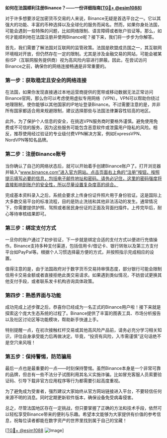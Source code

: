 **如何在法国顺利注册Binance？——一份详细指南[[TG💪+ @esim1088](https://t.me/s/esim1088)]**

对于许多想要涉足加密货币交易的人来说，Binance无疑是首选平台之一。它以其强大的功能、丰富的币种选择以及全球化的服务而闻名。然而，如果你身处法国，可能会遇到一些特殊的问题，比如网络限制、语言障碍或者账户验证等。那么，如何才能顺利地在法国注册并使用Binance呢？接下来，我们将一步步为你解答。

首先，我们需要了解法国对互联网的监管政策。法国是欧盟成员国之一，其互联网环境相对开放，但仍然存在一定的限制。尤其是涉及金融交易的网站，可能会被某些ISP（互联网服务提供商）视为高风险内容进行屏蔽。因此，在尝试访问Binance之前，确保你的网络连接畅通是非常重要的。

### **第一步：获取稳定且安全的网络连接**

在法国，如果你发现直接通过本地运营商提供的宽带或移动数据无法正常访问Binance官网，那么你可以考虑使用虚拟专用网络（VPN）。VPN可以帮助你绕过地理限制，使你能够以其他国家的IP地址登录Binance。不过需要注意的是，并非所有国家都适合用来规避限制，建议选择那些与法国法律兼容性较高的地区。

此外，为了保护个人信息的安全，在挑选VPN服务商时要格外谨慎。避免使用免费或不可信的服务，因为这些服务可能包含恶意软件或泄露用户隐私的风险。相反，推荐使用经过验证的专业级付费VPN解决方案，例如ExpressVPN、NordVPN等知名品牌。

### **第二步：注册Binance账号**

当你确认了自己的网络状态后，就可以开始着手创建Binance账户了。打开浏览器并输入“www.binance.com”进入官方网站。点击页面右上角的“注册”按钮，按照提示填写必要的信息，包括电子邮件地址和密码。请务必记住，这里的密码强度将直接影响到账户的安全性，所以尽量设置复杂度高的组合。

完成基本资料录入之后，系统会要求上传身份证件照片用于身份验证。这是国际上大多数交易平台的标准流程，目的是防止洗钱和其他非法活动的发生。通常情况下，你需要提供护照、驾照或者居民身份证的正面及背面扫描件。上传完毕后，耐心等待审核结果即可。

### **第三步：绑定支付方式**

一旦你的账户通过了初步验证，下一步就是绑定合适的支付方式以便进行充值操作。Binance支持多种支付渠道，包括信用卡/借记卡、银行转账以及第三方支付平台如PayPal等。根据个人习惯选择最方便的方式，并按照指示完成相应的设置。

值得注意的是，由于法国政府对于数字货币交易持审慎态度，部分银行可能会限制信用卡交易金额或者直接拒绝此类交易请求。如果遇到类似情况，不妨尝试更换其他支付手段，或者联系发卡机构咨询具体政策。

### **第四步：熟悉界面与功能**

成功完成上述步骤之后，恭喜你已经成为一名正式的Binance用户啦！接下来就是探索这个庞大生态系统的过程了。Binance提供了丰富的图表工具、市场分析报告以及社区讨论区等功能模块，帮助新手快速上手。

特别提醒一点，在初次接触杠杆交易或其他高风险产品前，请务必充分学习相关知识，评估自身承受能力后再做决定。毕竟，“投资有风险，入市需谨慎”这句话绝不是空穴来风哦！

### **第五步：保持警惕，防范骗局**

最后一点也是最重要的一点——时刻保持警惕。虽然Binance本身是一个非常可靠的品牌，但总有一些不法分子试图利用其名义实施诈骗。比如冒充客服人员索要验证码、引导下载非官方应用程序等行为都需要引起高度重视。

为了避免成为受害者，强烈建议大家始终从官方网站链接进入平台，不要轻信任何来源不明的消息。同时定期更新软件版本，确保设备免受病毒侵害。

总之，尽管法国地区存在一定挑战，但只要掌握了正确的方法和技术手段，依然可以轻松享受Binance带来的便利与乐趣。希望本文能够为大家提供有价值的参考信息，祝每位读者都能在数字资产的世界里找到属于自己的宝藏！

[[TG💪+ @esim1088](https://t.me/s/esim1088) ![Image](https://i.postimg.cc/4NQfJmqS/Snipaste-2025-05-13-00-14-12.png)]